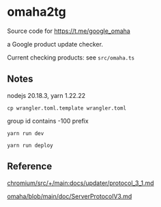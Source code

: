 # omaha2tg

Source code for https://t.me/google_omaha

a Google product update checker.

Current checking products: see `src/omaha.ts`

## Notes

nodejs 20.18.3, yarn 1.22.22

`cp wrangler.toml.template wrangler.toml`

group id contains -100 prefix

`yarn run dev`

`yarn run deploy`

## Reference

[chromium/src/+/main:docs/updater/protocol_3_1.md](https://source.chromium.org/chromium/chromium/src/+/main:docs/updater/protocol_3_1.md)

[omaha/blob/main/doc/ServerProtocolV3.md](https://github.com/google/omaha/blob/main/doc/ServerProtocolV3.md)
